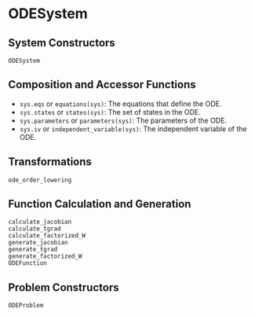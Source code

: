 # ODESystem

## System Constructors

```@docs
ODESystem
```

## Composition and Accessor Functions

- `sys.eqs` or `equations(sys)`: The equations that define the ODE.
- `sys.states` or `states(sys)`: The set of states in the ODE.
- `sys.parameters` or `parameters(sys)`: The parameters of the ODE.
- `sys.iv` or `independent_variable(sys)`: The independent variable of the ODE.

## Transformations

```@docs
ode_order_lowering
```

## Function Calculation and Generation

```@docs
calculate_jacobian
calculate_tgrad
calculate_factorized_W
generate_jacobian
generate_tgrad
generate_factorized_W
ODEFunction
```

## Problem Constructors

```@docs
ODEProblem
```
